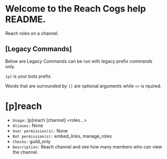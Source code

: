 # Welcome to the Reach Cogs help README.

Reach roles on a channel.

## [Legacy Commands] 
Below are Legacy Commands can be run with legacy prefix commands only.

`[p]` is your bots prefix.

Words that are surrounded by `[]` are optional arguments while `<>` is rquired.

# [p]reach
 - `Usage:` [p]reach [channel] <roles...>
 - `Aliases:` None
 - `User permission(s):` None
 - `Bot permission(s):` embed_links, manage_roles
 - `Checks:` guild_only
 - `Description:` Reach channel and see how many members who can view the channel.
